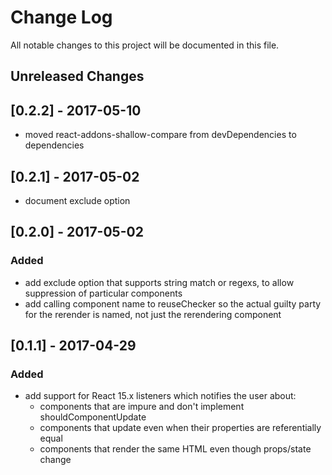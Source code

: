 # Change Log

All notable changes to this project will be documented in this file.

## Unreleased Changes

## [0.2.2] - 2017-05-10
- moved react-addons-shallow-compare from devDependencies to dependencies

## [0.2.1] - 2017-05-02
- document exclude option

## [0.2.0] - 2017-05-02
### Added
- add exclude option that supports string match or regexs, to allow suppression
  of particular components
- add calling component name to reuseChecker so the actual guilty party for the
  rerender is named, not just the rerendering component

## [0.1.1] - 2017-04-29
### Added
- add support for React 15.x listeners which notifies the user about:
  - components that are impure and don't implement shouldComponentUpdate
  - components that update even when their properties are referentially equal
  - components that render the same HTML even though props/state change
